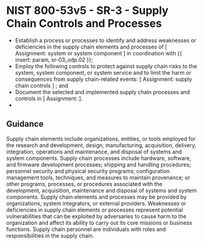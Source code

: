 # NIST 800-53v5 - SR-3 - Supply Chain Controls and Processes
- Establish a process or processes to identify and address weaknesses or deficiencies in the supply chain elements and processes of \[ Assignment: system or system component \] in coordination with {{ insert: param, sr-03_odp.02 }};
- Employ the following controls to protect against supply chain risks to the system, system component, or system service and to limit the harm or consequences from supply chain-related events: \[ Assignment: supply chain controls \] ; and
- Document the selected and implemented supply chain processes and controls in \[ Assignment:  \].
- 
## Guidance
Supply chain elements include organizations, entities, or tools employed for the research and development, design, manufacturing, acquisition, delivery, integration, operations and maintenance, and disposal of systems and system components. Supply chain processes include hardware, software, and firmware development processes; shipping and handling procedures; personnel security and physical security programs; configuration management tools, techniques, and measures to maintain provenance; or other programs, processes, or procedures associated with the development, acquisition, maintenance and disposal of systems and system components. Supply chain elements and processes may be provided by organizations, system integrators, or external providers. Weaknesses or deficiencies in supply chain elements or processes represent potential vulnerabilities that can be exploited by adversaries to cause harm to the organization and affect its ability to carry out its core missions or business functions. Supply chain personnel are individuals with roles and responsibilities in the supply chain.